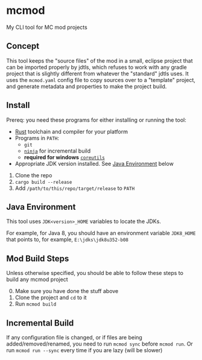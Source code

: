 # mcmod
My CLI tool for MC mod projects

## Concept
This tool keeps the "source files" of the mod in a small, eclipse project that can be
imported properly by jdtls, which refuses to work with any gradle project that is slightly different
from whatever the "standard" jdtls uses. It uses the `mcmod.yaml` config file to copy sources
over to a "template" project, and generate metadata and properties to make the project build.

## Install
Prereq: you need these programs for either installing or running the tool:
- [Rust](https://rustup.rs/) toolchain and compiler for your platform
- Programs in `PATH`:
  - `git`
  - [`ninja`](https://ninja-build.org/) for incremental build
  - **required for windows** [`coreutils`](https://github.com/uutils/coreutils)
- Appropriate JDK version installed. See [Java Environment](#java-environment) below

1. Clone the repo
2. `cargo build --release`
3. Add `/path/to/this/repo/target/release` to `PATH`

## Java Environment
This tool uses `JDK<version>_HOME` variables to locate the JDKs.

For example, for Java 8, you should have an environment variable `JDK8_HOME` that points to, for example, `E:\jdks\jdk8u352-b08`

## Mod Build Steps
Unless otherwise specified, you should be able to follow these steps to build any mcmod project

0. Make sure you have done the stuff above
1. Clone the project and `cd` to it
2. Run `mcmod build`

## Incremental Build
If any configuration file is changed, or if files are being added/removed/renamed,
you need to run `mcmod sync` before `mcmod run`. Or run `mcmod run --sync` every time
if you are lazy (will be slower)

